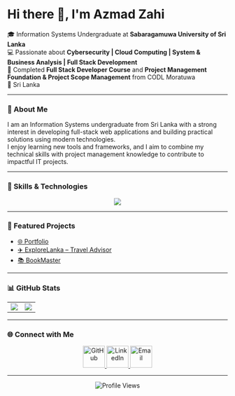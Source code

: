 # Hi there 👋, I'm Azmad Zahi

🎓 Information Systems Undergraduate at **Sabaragamuwa University of Sri Lanka**  
💻 Passionate about **Cybersecurity | Cloud Computing | System & Business Analysis | Full Stack Development**  
🌱 Completed **Full Stack Developer Course** and **Project Management Foundation & Project Scope Management** from CODL Moratuwa  
📍 Sri Lanka

---

### 📝 About Me
I am an Information Systems undergraduate from Sri Lanka with a strong interest in developing full-stack web applications and building practical solutions using modern technologies.  
I enjoy learning new tools and frameworks, and I aim to combine my technical skills with project management knowledge to contribute to impactful IT projects.

---

### 🚀 Skills & Technologies

<p align="center">
  <a href="https://skillicons.dev">
    <img src="https://skillicons.dev/icons?i=python,java,php,js,ts,react,angular,nodejs,express,sqlite,git,github&perline=8" />
  </a>
</p>

---

### 📌 Featured Projects  
- [🌐 Portfolio](https://github.com/a-zahi2002/Portfolio)  
- [✈️ ExploreLanka – Travel Advisor](https://github.com/a-zahi2002/ExploreLanka-TravelAdvisor-web)  
- [📚 BookMaster](https://github.com/a-zahi2002/BookMaster)  

---

### 📊 GitHub Stats

<table>
<tr>
<td><img src="https://github-readme-stats.vercel.app/api?username=a-zahi2002&show_icons=true&theme=tokyonight" /></td>
<td><img src="https://github-readme-stats.vercel.app/api/top-langs/?username=a-zahi2002&layout=compact&theme=tokyonight" /></td>
</tr>
</table>

---

### 🌐 Connect with Me  

<p align="center">
  <a href="https://github.com/a-zahi2002" target="_blank">
    <img src="https://img.icons8.com/ios-glyphs/50/000000/github.png" alt="GitHub" width="50" height="50"/>
  </a>
  <a href="https://www.linkedin.com/in/a-zahi-faleel-a929411aa" target="_blank">
    <img src="https://img.icons8.com/ios-filled/50/0077B5/linkedin.png" alt="LinkedIn" width="50" height="50"/>
  </a>
  <a href="mailto:a.zahi2002@gmail.com" target="_blank">
    <img src="https://img.icons8.com/ios-filled/50/D14836/gmail.png" alt="Email" width="50" height="50"/>
  </a>
</p>

---

<p align="center">
  <img src="https://komarev.com/ghpvc/?username=a-zahi2002&label=Profile%20views&color=0e75b6&style=flat" alt="Profile Views" />
</p>
